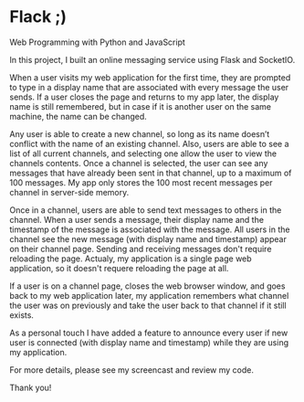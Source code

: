 # Flack ;)

Web Programming with Python and JavaScript

In this project, I built an online messaging service using Flask and SocketIO.

When a user visits my web application for the first time, they are prompted to type in a display name that are associated with every message the user sends. If a user closes the page and returns to my app later, the display name is still remembered, but in case if it is another user on the same machine, the name can be changed.

Any user is able to create a new channel, so long as its name doesn’t conflict with the name of an existing channel. Also, users are able to see a list of all current channels, and selecting one allow the user to view the channels contents. Once a channel is selected, the user can see any messages that have already been sent in that channel, up to a maximum of 100 messages. My app only stores the 100 most recent messages per channel in server-side memory.

Once in a channel, users are able to send text messages to others in the channel. When a user sends a message, their display name and the timestamp of the message is associated with the message. All users in the channel see the new message (with display name and timestamp) appear on their channel page. Sending and receiving messages don't require reloading the page. Actualy, my application is a single page web application, so it doesn't requere reloading the page at all.

If a user is on a channel page, closes the web browser window, and goes back to my web application later, my application remembers what channel the user was on previously and take the user back to that channel if it still exists.

As a personal touch I have added a feature to announce every user if new user is connected (with display name and timestamp) while they are using my application.

For more details, please see my screencast and review my code.

Thank you!